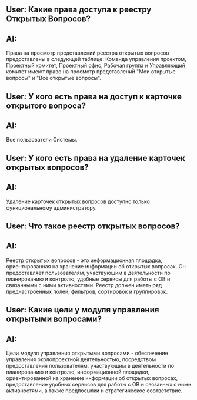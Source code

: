 ## User: Какие права доступа к реестру Открытых Вопросов?

## AI: 
  Права на просмотр представлений реестра открытых вопросов предоставлены в следующей таблице: Команда управления проектом, Проектный комитет, Проектный офис, Рабочая группа и Управляющий комитет имеют право на просмотр представлений "Мои открытые вопросы" и "Все открытые вопросы". 


## User: У кого есть права на доступ к карточке открытого вопроса?

## AI: 
  Все пользователи Системы. 


## User: У кого есть права на удаление карточек открытых вопросов?

## AI: 
  Удаление карточек открытых вопросов доступно только функциональному администратору. 


## User: Что такое реестр открытых вопросов?

## AI: 
  Реестр открытых вопросов - это информационная площадка, ориентированная на хранение информации об открытых вопросах. Он предоставляет пользователям, участвующим в деятельности по планированию и контролю, удобные сервисы для работы с ОВ и связанными с ними активностями. Реестр должен иметь ряд преднастроенных полей, фильтров, сортировок и группировок. 


## User:  Какие цели у модуля управления открытыми вопросами?

## AI: 
  Цели модуля управления открытыми вопросами - обеспечение управления околопроектной деятельностью, посредством предоставления пользователям, участвующим в деятельности по планированию и контролю, информационной площадки, ориентированной на хранение информации об открытых вопросах, предоставление удобных сервисов для работы с ОВ и связанных с ними активностями, а также предпосылки и стратегическое соответствие. 


